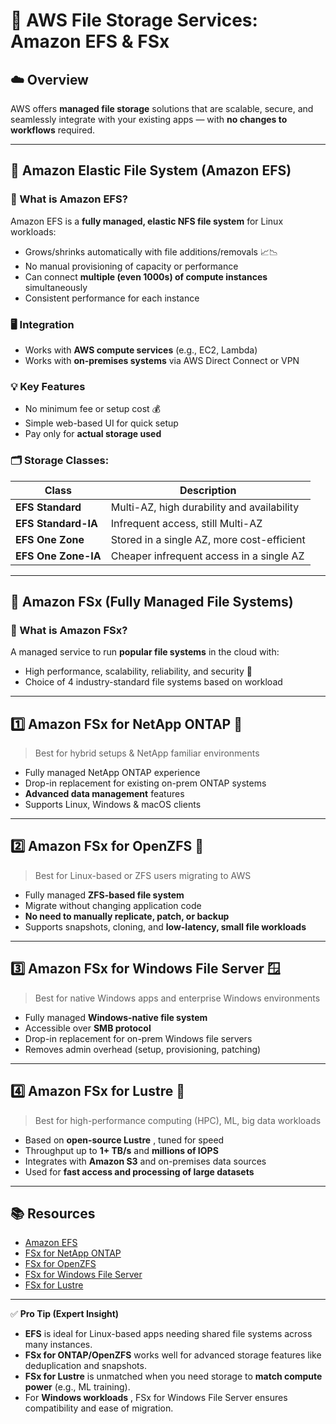 # 📁 AWS File Storage Services: Amazon EFS & FSx

## ☁️ Overview

AWS offers **managed file storage** solutions that are scalable, secure, and seamlessly integrate with your existing apps — with **no changes to workflows** required.

---

## 📂 Amazon Elastic File System (Amazon EFS)

### 🔧 What is Amazon EFS?

Amazon EFS is a **fully managed, elastic NFS file system** for Linux workloads:

* Grows/shrinks automatically with file additions/removals 📈📉
* No manual provisioning of capacity or performance
* Can connect **multiple (even 1000s) of compute instances** simultaneously
* Consistent performance for each instance

### 🖥️ Integration

* Works with **AWS compute services** (e.g., EC2, Lambda)
* Works with **on-premises systems** via AWS Direct Connect or VPN

### 💡 Key Features

* No minimum fee or setup cost 💰
* Simple web-based UI for quick setup
* Pay only for **actual storage used**

### 🗂️ Storage Classes:

| Class                     | Description                                |
| ------------------------- | ------------------------------------------ |
| **EFS Standard**    | Multi-AZ, high durability and availability |
| **EFS Standard-IA** | Infrequent access, still Multi-AZ          |
| **EFS One Zone**    | Stored in a single AZ, more cost-efficient |
| **EFS One Zone-IA** | Cheaper infrequent access in a single AZ   |

---

## 🧰 Amazon FSx (Fully Managed File Systems)

### 🔧 What is Amazon FSx?

A managed service to run **popular file systems** in the cloud with:

* High performance, scalability, reliability, and security 🔐
* Choice of 4 industry-standard file systems based on workload

---

## 1️⃣ Amazon FSx for **NetApp ONTAP** 🧠

> Best for hybrid setups & NetApp familiar environments

* Fully managed NetApp ONTAP experience
* Drop-in replacement for existing on-prem ONTAP systems
* **Advanced data management** features
* Supports Linux, Windows & macOS clients

---

## 2️⃣ Amazon FSx for **OpenZFS** 🐧

> Best for Linux-based or ZFS users migrating to AWS

* Fully managed **ZFS-based file system**
* Migrate without changing application code
* **No need to manually replicate, patch, or backup**
* Supports snapshots, cloning, and **low-latency, small file workloads**

---

## 3️⃣ Amazon FSx for **Windows File Server** 🪟

> Best for native Windows apps and enterprise Windows environments

* Fully managed **Windows-native file system**
* Accessible over **SMB protocol**
* Drop-in replacement for on-prem Windows file servers
* Removes admin overhead (setup, provisioning, patching)

---

## 4️⃣ Amazon FSx for **Lustre** 🚀

> Best for high-performance computing (HPC), ML, big data workloads

* Based on  **open-source Lustre** , tuned for speed
* Throughput up to **1+ TB/s** and **millions of IOPS**
* Integrates with **Amazon S3** and on-premises data sources
* Used for **fast access and processing of large datasets**

---

## 📚 Resources

* [Amazon EFS](https://aws.amazon.com/efs/)
* [FSx for NetApp ONTAP](https://aws.amazon.com/fsx/netapp-ontap/)
* [FSx for OpenZFS](https://aws.amazon.com/fsx/openzfs/)
* [FSx for Windows File Server](https://aws.amazon.com/fsx/windows/)
* [FSx for Lustre](https://aws.amazon.com/fsx/lustre/)

---

✅ **Pro Tip (Expert Insight)**

* **EFS** is ideal for Linux-based apps needing shared file systems across many instances.
* **FSx for ONTAP/OpenZFS** works well for advanced storage features like deduplication and snapshots.
* **FSx for Lustre** is unmatched when you need storage to **match compute power** (e.g., ML training).
* For  **Windows workloads** , FSx for Windows File Server ensures compatibility and ease of migration.
